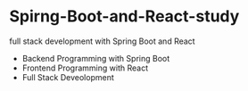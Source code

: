 # Spirng-Boot-and-React-study

full stack development with Spring Boot and React

- Backend Programming with Spring Boot
- Frontend Programming with React
- Full Stack Deveolopment
